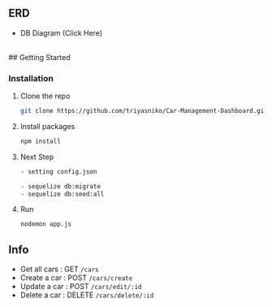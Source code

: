 <div id="top"></div>
<!-- ABOUT THE PROJECT -->

## ERD

- DB Diagram (<a src="https://dbdiagram.io/d/6262e1a81072ae0b6ad206d2">Click Here</a>)
<br>
## Getting Started

### Installation

1. Clone the repo
   ```sh
   git clone https://github.com/triyasniko/Car-Management-Dashboard.git
   ```
2. Install packages
   ```sh
   npm install
   ```
3. Next Step

   ```sh
   - setting config.json

   - sequelize db:migrate
   - sequelize db:seed:all
   ```
4. Run
   ```sh
   nodemon app.js
   ```


## Info

- Get all cars : GET <code>/cars</code>
- Create a car : POST <code>/cars/create</code>
- Update a car : POST <code>/cars/edit/:id</code>
- Delete a car : DELETE <code>/cars/delete/:id</code>

